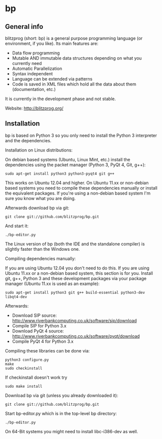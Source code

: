 bp
====================

General info
---------------------

blitzprog (short: bp) is a general purpose programming language (or environment, if you like).
Its main features are:

 * Data flow programming
 * Mutable AND immutable data structures depending on what you currently need
 * Automatic Parallelization
 * Syntax independent
 * Language can be extended via patterns
 * Code is saved in XML files which hold all the data about them (documentation, etc.)

It is currently in the development phase and not stable.

Website: http://blitzprog.org/

Installation
---------------------
bp is based on Python 3 so you only need to install the Python 3 interpreter and the dependencies.

Installation on Linux distributions:

On debian based systems (Ubuntu, Linux Mint, etc.) install the dependencies using the packet manager (Python 3, PyQt 4, Git, g++):

    sudo apt-get install python3 python3-pyqt4 git g++

This works on Ubuntu 12.04 and higher. On Ubuntu 11.xx or non-debian based systems you need to compile these dependencies manually or install the equivalent packages. If you're using a non-debian based system I'm sure you know what you are doing.

Afterwards download bp via git:

    git clone git://github.com/blitzprog/bp.git

And start it:

    ./bp-editor.py
    
The Linux version of bp (both the IDE and the standalone compiler) is slightly faster than the Windows one.

Compiling dependencies manually:

If you are using Ubuntu 12.04 you don't need to do this. If you are using Ubuntu 11.xx or a non-debian based system, this section is for you.
Install git, g++, Python 3 and these development packages via your package manager (Ubuntu 11.xx is used as an example):

    sudo apt-get install python3 git g++ build-essential python3-dev libqt4-dev
    

Afterwards:

 * Download SIP source: http://www.riverbankcomputing.co.uk/software/sip/download
 * Compile SIP for Python 3.x
 * Download PyQt 4 source: http://www.riverbankcomputing.co.uk/software/pyqt/download
 * Compile PyQt 4 for Python 3.x
 
Compiling these libraries can be done via:

    python3 configure.py
    make
    sudo checkinstall

If checkinstall doesn't work try

    sudo make install

Download bp via git (unless you already downloaded it):

    git clone git://github.com/blitzprog/bp.git
    
Start bp-editor.py which is in the top-level bp directory:
    
    ./bp-editor.py
    
On 64-Bit systems you might need to install libc-i386-dev as well.

